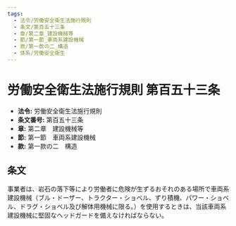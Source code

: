 ```yaml
---
tags:
  - 法令/労働安全衛生法施行規則
  - 条文/第百五十三条
  - 章/第二章_建設機械等
  - 節/第一節_車両系建設機械
  - 款/第一款の二_構造
  - 体系/労働安全衛生
---
```

# 労働安全衛生法施行規則 第百五十三条

- **法令:** 労働安全衛生法施行規則
- **条文番号:** 第百五十三条
- **章:** 第二章　建設機械等
- **節:** 第一節　車両系建設機械
- **款:** 第一款の二　構造

## 条文
事業者は、岩石の落下等により労働者に危険が生ずるおそれのある場所で車両系建設機械（ブル・ドーザー、トラクター・ショベル、ずり積機、パワー・ショベル、ドラグ・ショベル及び解体用機械に限る。）を使用するときは、当該車両系建設機械に堅固なヘッドガードを備えなければならない。

